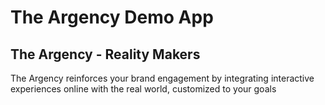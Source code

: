 # The Argency Demo App
## The Argency - Reality Makers
The Argency reinforces your brand engagement by integrating interactive experiences online with the real world, customized to your goals
